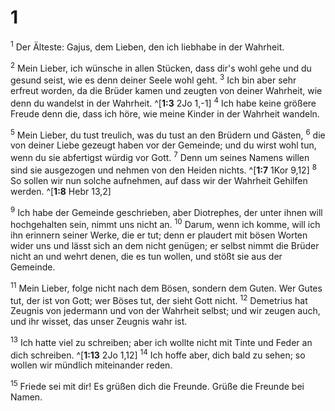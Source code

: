 # 1
<sup>1</sup> Der Älteste: Gajus, dem Lieben, den ich liebhabe in der Wahrheit. 

<sup>2</sup> Mein Lieber, ich wünsche in allen Stücken, dass dir's wohl gehe und du gesund seist, wie es denn deiner Seele wohl geht. <sup>3</sup> Ich bin aber sehr erfreut worden, da die Brüder kamen und zeugten von deiner Wahrheit, wie denn du wandelst in der Wahrheit. ^[**1:3** 2Jo 1,-1] <sup>4</sup> Ich habe keine größere Freude denn die, dass ich höre, wie meine Kinder in der Wahrheit wandeln. 


<sup>5</sup> Mein Lieber, du tust treulich, was du tust an den Brüdern und Gästen, <sup>6</sup> die von deiner Liebe gezeugt haben vor der Gemeinde; und du wirst wohl tun, wenn du sie abfertigst würdig vor Gott. <sup>7</sup> Denn um seines Namens willen sind sie ausgezogen und nehmen von den Heiden nichts. ^[**1:7** 1Kor 9,12] <sup>8</sup> So sollen wir nun solche aufnehmen, auf dass wir der Wahrheit Gehilfen werden. ^[**1:8** Hebr 13,2] 
 

<sup>9</sup> Ich habe der Gemeinde geschrieben, aber Diotrephes, der unter ihnen will hochgehalten sein, nimmt uns nicht an. <sup>10</sup> Darum, wenn ich komme, will ich ihn erinnern seiner Werke, die er tut; denn er plaudert mit bösen Worten wider uns und lässt sich an dem nicht genügen; er selbst nimmt die Brüder nicht an und wehrt denen, die es tun wollen, und stößt sie aus der Gemeinde. 

<sup>11</sup> Mein Lieber, folge nicht nach dem Bösen, sondern dem Guten. Wer Gutes tut, der ist von Gott; wer Böses tut, der sieht Gott nicht. <sup>12</sup> Demetrius hat Zeugnis von jedermann und von der Wahrheit selbst; und wir zeugen auch, und ihr wisset, das unser Zeugnis wahr ist. 

<sup>13</sup> Ich hatte viel zu schreiben; aber ich wollte nicht mit Tinte und Feder an dich schreiben. ^[**1:13** 2Jo 1,12] <sup>14</sup> Ich hoffe aber, dich bald zu sehen; so wollen wir mündlich miteinander reden. 


<sup>15</sup> Friede sei mit dir! Es grüßen dich die Freunde. Grüße die Freunde bei Namen.